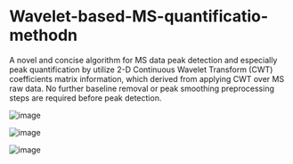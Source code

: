 # Wavelet-based-MS-quantificatio-methodn
A novel and concise algorithm for MS data peak detection and especially peak quantification by utilize 2-D Continuous Wavelet Transform (CWT) coefficients matrix information, which derived from applying CWT over MS raw data. No further baseline removal or peak smoothing preprocessing steps are required before peak detection.


 ![image](https://github.com/George-wu509/Wavelet-MS-quantificatio-method/blob/master/readme_figures/cover1.jpeg)
 
 ![image](https://github.com/George-wu509/Wavelet-MS-quantificatio-method/blob/master/readme_figures/cover2.jpeg)
  
 ![image](https://github.com/George-wu509/Wavelet-MS-quantificatio-method/blob/master/readme_figures/result1.png)
